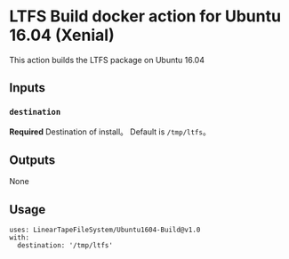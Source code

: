 # LTFS Build docker action for Ubuntu 16.04 (Xenial)

This action builds the LTFS package on Ubuntu 16.04

## Inputs

### `destination`

**Required** Destination of install。 Default is `/tmp/ltfs`。

## Outputs

None

## Usage

```
uses: LinearTapeFileSystem/Ubuntu1604-Build@v1.0
with:
  destination: '/tmp/ltfs'
```
